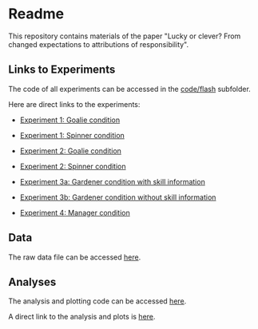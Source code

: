 # Readme
This repository contains materials of the paper "Lucky or clever? From changed expectations to attributions of responsibility".

## Links to Experiments 

The code of all experiments can be accessed in the [code/flash](https://github.com/tobiasgerstenberg/expectation_responsibility/tree/master/code/flash)  subfolder. 

Here are direct links to the experiments: 

- [Experiment 1: Goalie condition](experiment1_goalie.html)

- [Experiment 1: Spinner condition](experiment1_spinner.html)

- [Experiment 2: Goalie condition](experiment2_goalie.html)

- [Experiment 2: Spinner condition](experiment2_spinner.html)

- [Experiment 3a: Gardener condition with skill information](experiment3_gardeners.html)

- [Experiment 3b: Gardener condition without skill information](experiment3_gardeners_noskill.html)

- [Experiment 4: Manager condition](experiment4_managers.html)

## Data 

The raw data file can be accessed [here](https://github.com/tobiasgerstenberg/expectation_responsibility/blob/master/data/data.csv). 

## Analyses 

The analysis and plotting code can be accessed [here](https://github.com/tobiasgerstenberg/expectation_responsibility/tree/master/code/R). 

A direct link to the analysis and plots is [here](https://rawgit.com/tobiasgerstenberg/expectation_responsibility/master/code/R/analysis.html).



